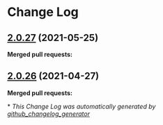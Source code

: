 # Change Log

## [2.0.27](https://github.com/networknt/light-mesh/tree/2.0.27) (2021-05-25)


**Merged pull requests:**




## [2.0.26](https://github.com/networknt/light-mesh/tree/2.0.26) (2021-04-27)


**Merged pull requests:**


\* *This Change Log was automatically generated by [github_changelog_generator](https://github.com/skywinder/Github-Changelog-Generator)*
